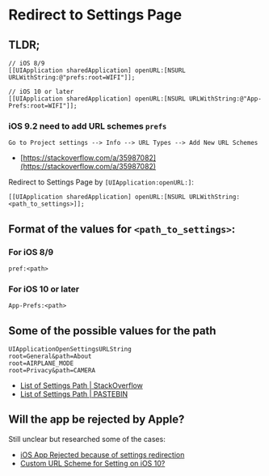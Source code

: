 # Redirect to Settings Page

## TLDR;

```text
// iOS 8/9
[[UIApplication sharedApplication] openURL:[NSURL URLWithString:@"prefs:root=WIFI"]];

// iOS 10 or later
[[UIApplication sharedApplication] openURL:[NSURL URLWithString:@"App-Prefs:root=WIFI"]];
```

### iOS 9.2 need to add URL schemes `prefs`

```text
Go to Project settings --> Info --> URL Types --> Add New URL Schemes
```

* [https://stackoverflow.com/a/35987082](https://stackoverflow.com/a/35987082)

Redirect to Settings Page by `[UIApplication:openURL:]`:

```text
[[UIApplication sharedApplication] openURL:[NSURL URLWithString:<path_to_settings>]];
```

## Format of the values for `<path_to_settings>`:

### For iOS 8/9

```text
pref:<path>
```

### For iOS 10 or later

```text
App-Prefs:<path>
```

## Some of the possible values for the path

```text
UIApplicationOpenSettingsURLString
root=General&path=About
root=AIRPLANE_MODE
root=Privacy&path=CAMERA
```

* [List of Settings Path \| StackOverflow](http://stackoverflow.com/a/38114529/3869284)
* [List of Settings Path \| PASTEBIN](https://pastebin.com/SrhqHjth)

## Will the app be rejected by Apple?

Still unclear but researched some of the cases:

* [iOS App Rejected because of settings redirection](http://stackoverflow.com/questions/37177928/ios-app-rejected-because-of-settings-redirection)
* [Custom URL Scheme for Setting on iOS 10?](https://forums.developer.apple.com/thread/49664)

